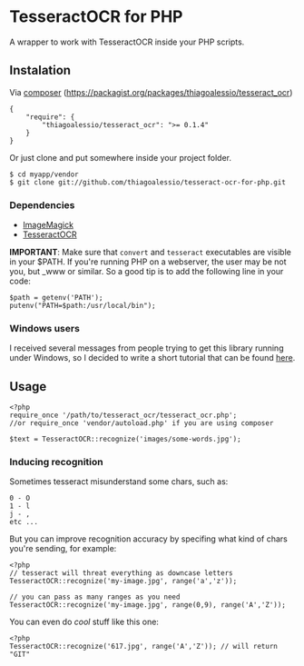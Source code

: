 # TesseractOCR for PHP

  A wrapper to work with TesseractOCR inside your PHP scripts.

## Instalation

  Via [composer](http://getcomposer.org/)
  (https://packagist.org/packages/thiagoalessio/tesseract_ocr)

    {
        "require": {
            "thiagoalessio/tesseract_ocr": ">= 0.1.4"
        }
    }

  Or just clone and put somewhere inside your project folder.

    $ cd myapp/vendor
    $ git clone git://github.com/thiagoalessio/tesseract-ocr-for-php.git

### Dependencies

-  [ImageMagick](http://www.imagemagick.org/)
-  [TesseractOCR](http://code.google.com/p/tesseract-ocr/)

**IMPORTANT**: Make sure that `convert` and `tesseract` executables are 
  visible in your $PATH.
  If you're running PHP on a webserver, the user may be not you, but \_www or 
  similar.
  So a good tip is to add the following line in your code:

    $path = getenv('PATH');
    putenv("PATH=$path:/usr/local/bin");

### Windows users

I received several messages from people trying to get this library running
under Windows, so I decided to write a short tutorial that can be found 
[here](http://thiagoalessio.me/tesseractocr-for-php-on-windows/).

## Usage

    <?php
    require_once '/path/to/tesseract_ocr/tesseract_ocr.php';
    //or require_once 'vendor/autoload.php' if you are using composer
    
    $text = TesseractOCR::recognize('images/some-words.jpg');

### Inducing recognition

  Sometimes tesseract misunderstand some chars, such as:

    0 - O
    1 - l
    j - ,
    etc ...

  But you can improve recognition accuracy by specifing what kind of chars
  you're sending, for example:

    <?php
    // tesseract will threat everything as downcase letters
    TesseractOCR::recognize('my-image.jpg', range('a','z'));
    
    // you can pass as many ranges as you need
    TesseractOCR::recognize('my-image.jpg', range(0,9), range('A','Z'));

  You can even do *cool* stuff like this one:

    <?php
    TesseractOCR::recognize('617.jpg', range('A','Z')); // will return "GIT"
